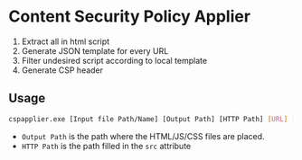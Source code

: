 # Content Security Policy Applier #

1. Extract all in html script 
2. Generate JSON template for every URL 
3. Filter undesired script according to local template
4. Generate CSP header

## Usage ##

``` bash
cspapplier.exe [Input file Path/Name] [Output Path] [HTTP Path] [URL] [Sample Mode]
```
* `Output Path` is the path where the HTML/JS/CSS files are placed.
* `HTTP Path` is the path filled in the `src` attribute
